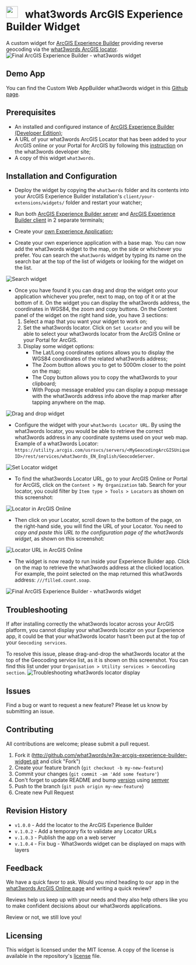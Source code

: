 # <image src="https://what3words.com/assets/images/w3w_square_red.png" width="32" height="32"> &nbsp; what3words ArcGIS Experience Builder Widget


A custom widget for [ArcGIS Experience Builder](https://developers.arcgis.com/experience-builder//) providing reverse geocoding via the [what3words ArcGIS locator](https://developer.what3words.com/tools/gis-extensions/arcgis).
![Final ArcGIS Experience Builder - what3words widget](./docs/ScreenShot-01-show-final-widget.png)

## Demo App

You can find the Custom Web AppBuilder what3words widget in this [Github page](https://what3words.github.io/w3w-arcgis-experience-builder-widget/expBuilder_Widget/).

## Prerequisites
- An installed and configured instance of [ArcGIS Experience Builder (Developer Edition)](https://developers.arcgis.com/experience-builder/guide/install-guide/);
- A URL of your what3words ArcGIS Locator that has been added to your ArcGIS online or your Portal for ArcGIS by following this [instruction](https://developer.what3words.com/tools/gis-extensions/arcgis) on the what3words developer site;
- A copy of this widget `what3words`.

## Installation and Configuration

- Deploy the widget by copying the `what3words` folder and its contents into your ArcGIS Experience Builder installation's `client/your-extensions/widgets/` folder and restart your watcher;

- Run both [ArcGIS Experience Builder server](https://developers.arcgis.com/experience-builder/guide/install-guide/#server-install) and [ArcGIS Experience Builder client](https://developers.arcgis.com/experience-builder/guide/install-guide/#client-install) in 2 separate terminals;

- Create your [own Experience Application](https://developers.arcgis.com/experience-builder/guide/);

- Create your own experience application with a base map. You can now add the what3words widget to the map, on the side or whichever you prefer. You can search the `what3words` widget by typing its name on the search bar at the top of the list of widgets or looking for the widget on the list.

![Search widget](./docs/ScreenShot-02-search-w3w.png)

- Once you have found it you can drag and drop the widget onto your application whichever you prefer, next to map, on top of it or at the bottom of it. 
On the widget you can display the what3words address, the coordinates in WGS84, the zoom and copy buttons. 
On the Content panel of the widget on the right hand side, you have 3 sections:
    1. Select a map that you want your widget to work on;
    2. Set the what3words locator. Click on `Set Locator` and you will be able to select your what3words locator from the ArcGIS Online or your Portal for ArcGIS. 
    3. Display some widget options:
        - The Lat/Long coordinates options allows you to display the WGS84 coordinates of the related what3words address;
        - The Zoom button allows you to get to 5000m closer to the point on the map;
        - The Copy button allows you to copy the what3words to your clipboard;
        - With Popup message enabled you can display a popup message with the what3words address info above the map marker after tapping anywhere on the map.


![Drag and drop widget](./docs/ScreenShot-03-drag-and-drop-w3w.png)


- Configure the widget with your `what3words Locator URL`. By using the what3words locator, you would be able to retrieve the correct what3words address in any coordinate systems used on your web map.
Example of a what3words Locator: `https://utility.arcgis.com/usrsvcs/servers/<MyGeocodingArcGISUniqueID>/rest/services/what3words_EN_English/GeocodeServer`.

![Set Locator widget](./docs/ScreenShot-04-set-locator.png)

- To find the what3words Locator URL, go to your ArcGIS Online or Portal for ArcGIS, click on the `Content > My Organization` tab. Search for your locator, you could filter by `Item type > Tools > Locators` as shown on this screenshot:

![Locator in ArcGIS Online](./docs/ScreenShot-06-locator-arcgis-online.png)

- Then click on your Locator, scroll down to the bottom of the page, on the right-hand side, you will find the URL of your Locator. You need to *copy and paste this URL to the configuration page of the what3words widget*, as shown on this screenshot:

![Locator URL in ArcGIS Online](./docs/ScreenShot-07-arcgis-online-locator-url.png)

- The widget is now ready to run inside your Experience Builder app. Click on the map to retrieve the what3words address at the clicked location. For example, the point selected on the map returned this what3words address: `///filled.count.soap`.

![Final ArcGIS Experience Builder - what3words widget](./docs/ScreenShot-01-show-final-widget.png)

## Troubleshooting
If after installing correctly the what3words locator across your ArcGIS platform, you cannot display your what3words locator on your Experience app, it could be that your what3words locator hasn’t been put at the top of your `Geocoding services`.

To resolve this issue, please drag-and-drop the what3words locator at the top of the Geocoding service list, as it is shown on this screenshot. You can find this list under your `Organisation > Utility services > Geocoding section`. 
![Troubleshooting what3words locator display](./docs/ScreenShot-05-troubleshooting-w3w-locator.png)


## Issues

Find a bug or want to request a new feature? Please let us know by submitting an issue.

## Contributing
All contributions are welcome; please submit a pull request.

1. Fork it (http://github.com/what3words/w3w-arcgis-experience-builder-widget.git and click "Fork")
1. Create your feature branch (`git checkout -b my-new-feature`)
1. Commit your changes (`git commit -am 'Add some feature'`)
1. Don't forget to update README and bump [version](./lib/what3words/version.rb) using [semver](https://semver.org/)
1. Push to the branch (`git push origin my-new-feature`)
1. Create new Pull Request

## Revision History
* `v1.0.0`  - Add the locator to the ArcGIS Experience Builder
* `v.1.0.2` - Add a temporary fix to validate any Locator URLs
* `v.1.0.3` - Publish the app on a web server
* `v.1.0.4` - Fix bug - What3words widget can be displayed on maps with layers



## Feedback

We have a quick favor to ask. Would you mind heading to our app in the [what3words ArcGIS Online page](https://w3w.maps.arcgis.com/home/item.html?id=0150cfda08334003bec3a77e1006e8c6#overview) and writing a quick review?

Reviews help us keep up with your needs and they also help others like you to make confident decisions about our what3words applications.

Review or not, we still love you!

## Licensing

This widget is licensed under the MIT license. A copy of the license is available in the repository's [license](https://github.com/what3words/w3w-arcgis-webappbuilder-widget/blob/master/LICENSE) file.

